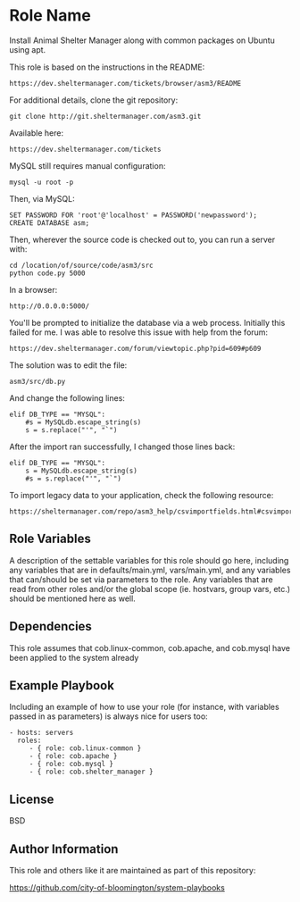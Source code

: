 Role Name
=========

Install Animal Shelter Manager along with common packages on Ubuntu using apt.

This role is based on the instructions in the README:

    https://dev.sheltermanager.com/tickets/browser/asm3/README

For additional details, clone the git repository:

    git clone http://git.sheltermanager.com/asm3.git

Available here:

    https://dev.sheltermanager.com/tickets

MySQL still requires manual configuration:

    mysql -u root -p

Then, via MySQL:

    SET PASSWORD FOR 'root'@'localhost' = PASSWORD('newpassword');
    CREATE DATABASE asm;

Then, wherever the source code is checked out to, you can run a server with:

    cd /location/of/source/code/asm3/src
    python code.py 5000

In a browser:

    http://0.0.0.0:5000/

You'll be prompted to initialize the database via a web process. Initially this failed for me. I was able to resolve this issue with help from the forum:

    https://dev.sheltermanager.com/forum/viewtopic.php?pid=609#p609

The solution was to edit the file:

    asm3/src/db.py

And change the following lines:

    elif DB_TYPE == "MYSQL":
        #s = MySQLdb.escape_string(s)
        s = s.replace("'", "`")

After the import ran successfully, I changed those lines back:

    elif DB_TYPE == "MYSQL":
        s = MySQLdb.escape_string(s)
        #s = s.replace("'", "`")

To import legacy data to your application, check the following resource:

    https://sheltermanager.com/repo/asm3_help/csvimportfields.html#csvimportfields


Role Variables
--------------

A description of the settable variables for this role should go here, including any variables that are in defaults/main.yml, vars/main.yml, and any variables that can/should be set via parameters to the role. Any variables that are read from other roles and/or the global scope (ie. hostvars, group vars, etc.) should be mentioned here as well.

Dependencies
------------

This role assumes that cob.linux-common, cob.apache, and cob.mysql have been applied to the system already

Example Playbook
----------------

Including an example of how to use your role (for instance, with variables passed in as parameters) is always nice for users too:

    - hosts: servers
      roles:
         - { role: cob.linux-common }
         - { role: cob.apache }
         - { role: cob.mysql }
         - { role: cob.shelter_manager }

License
-------

BSD

Author Information
------------------

This role and others like it are maintained as part of this repository:

https://github.com/city-of-bloomington/system-playbooks

